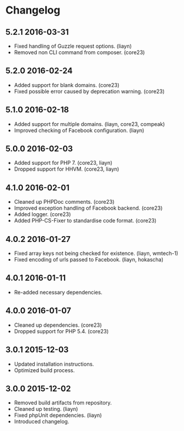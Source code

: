 # Changelog

## 5.2.1 2016-03-31 

* Fixed handling of Guzzle request options. (liayn)
* Removed non CLI command from composer. (core23)

## 5.2.0 2016-02-24

* Added support for blank domains. (core23)
* Fixed possible error caused by deprecation warning. (core23)

## 5.1.0 2016-02-18 

* Added support for multiple domains. (liayn, core23, compeak)
* Improved checking of Facebook configuration. (liayn)

## 5.0.0 2016-02-03

* Added support for PHP 7. (core23, liayn)
* Dropped support for HHVM. (core23, liayn)

## 4.1.0 2016-02-01

* Cleaned up PHPDoc comments. (core23)
* Improved exception handling of Facebook backend. (core23)
* Added logger. (core23)
* Added PHP-CS-Fixer to standardise code format. (core23)

## 4.0.2 2016-01-27

* Fixed array keys not being checked for existence. (liayn, wmtech-1)
* Fixed encoding of urls passed to Facebook. (liayn, hokascha)

## 4.0.1 2016-01-11

* Re-added necessary dependencies.

## 4.0.0 2016-01-07

* Cleaned up dependencies. (core23)
* Dropped support for PHP 5.4. (core23)

## 3.0.1 2015-12-03

* Updated installation instructions.
* Optimized build process.

## 3.0.0 2015-12-02

* Removed build artifacts from repository.
* Cleaned up testing. (liayn)
* Fixed phpUnit dependencies. (liayn)
* Introduced changelog.
